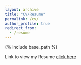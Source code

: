 ```yaml
---
layout: archive
title: "CV/Resume"
permalink: /cv/
author_profile: true
redirect_from:
  - /resume
---
```


{% include base_path %}

Link to view my Resume [click here](Resume_2023_DA.pdf)
